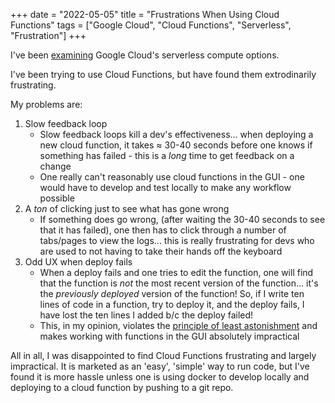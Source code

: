 +++
date = "2022-05-05"
title = "Frustrations When Using Cloud Functions"
tags = ["Google Cloud", "Cloud Functions", "Serverless", "Frustration"]
+++

I've been [examining](/posts/gcp-serverless-compute-options/) Google Cloud's serverless compute options.

I've been trying to use Cloud Functions, but have found them extrodinarily frustrating.

My problems are:

1. Slow feedback loop
    - Slow feedback loops kill a dev's effectiveness... when deploying a new cloud function, it takes ≈ 30-40 seconds before one knows if something has failed - this is a *long* time to get feedback on a change
    - One really can't reasonably use cloud functions in the GUI - one would have to develop and test locally to make any workflow possible
2. A *ton* of clicking just to see what has gone wrong
    - If something does go wrong, (after waiting the 30-40 seconds to see that it has failed), one then has to click through a number of tabs/pages to view the logs... this is really frustrating for devs who are used to not having to take their hands off the keyboard
3. Odd UX when deploy fails
    - When a deploy fails and one tries to edit the function, one will find that the function is *not* the most recent version of the function... it's the *previously deployed* version of the function! So, if I write ten lines of code in a function, try to deploy it, and the deploy fails, I have lost the ten lines I added b/c the deploy failed!
    - This, in my opinion, violates the [principle of least astonishment](https://en.wikipedia.org/wiki/Principle_of_least_astonishment) and makes working with functions in the GUI absolutely impractical

All in all, I was disappointed to find Cloud Functions frustrating and largely impractical.
It is marketed as an 'easy', 'simple' way to run code, but I've found it is more hassle unless one is using docker to develop locally and deploying to a cloud function by pushing to a git repo.

